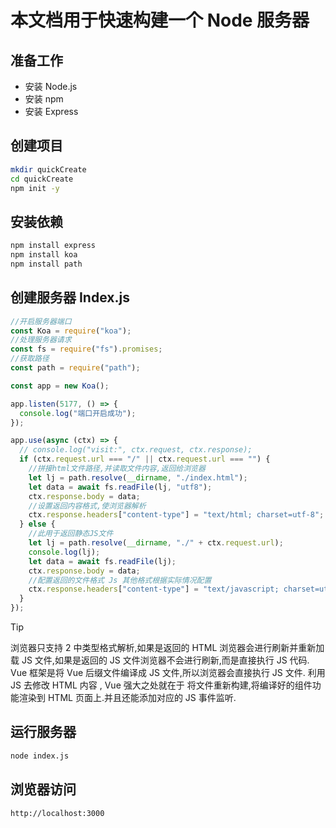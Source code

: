 # 本文档用于快速构建一个 Node 服务器

## 准备工作

- 安装 Node.js
- 安装 npm
- 安装 Express

## 创建项目

```bash
mkdir quickCreate
cd quickCreate
npm init -y
```

## 安装依赖

```bash
npm install express
npm install koa
npm install path
```

## 创建服务器 Index.js

```javascript
//开启服务器端口
const Koa = require("koa");
//处理服务器请求
const fs = require("fs").promises;
//获取路径
const path = require("path");

const app = new Koa();

app.listen(5177, () => {
  console.log("端口开启成功");
});

app.use(async (ctx) => {
  // console.log("visit:", ctx.request, ctx.response);
  if (ctx.request.url === "/" || ctx.request.url === "") {
    //拼接html文件路径,并读取文件内容,返回给浏览器
    let lj = path.resolve(__dirname, "./index.html");
    let data = await fs.readFile(lj, "utf8");
    ctx.response.body = data;
    //设置返回内容格式,使浏览器解析
    ctx.response.headers["content-type"] = "text/html; charset=utf-8";
  } else {
    //此用于返回静态JS文件
    let lj = path.resolve(__dirname, "./" + ctx.request.url);
    console.log(lj);
    let data = await fs.readFile(lj);
    ctx.response.body = data;
    //配置返回的文件格式 Js 其他格式根据实际情况配置
    ctx.response.headers["content-type"] = "text/javascript; charset=utf-8";
  }
});
```

> [!TIP]
> 浏览器只支持 2 中类型格式解析,如果是返回的 HTML 浏览器会进行刷新并重新加载 JS 文件,如果是返回的 JS 文件浏览器不会进行刷新,而是直接执行 JS 代码. Vue 框架是将 Vue 后缀文件编译成 JS 文件,所以浏览器会直接执行 JS 文件. 利用 JS 去修改 HTML 内容 , Vue 强大之处就在于 将文件重新构建,将编译好的组件功能渲染到 HTML 页面上.并且还能添加对应的 JS 事件监听.

## 运行服务器

```bash
node index.js
```

## 浏览器访问

```base
http://localhost:3000
```
